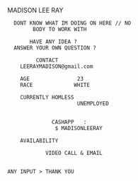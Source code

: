   MADISON LEE RAY
  
      DONT KNOW WHAT IM DOING ON HERE // NO 
            BODY TO WORK WITH
                                              
           HAVE ANY IDEA ?   
      ANSWER YOUR OWN QUESTION ?
      
             CONTACT 
        LEERAYMADISON@gmail.com

        AGE               23
        RACE             WHITE

        CURRENTLY HOMLESS 
                          UNEMPLOYED     
        

                  CASHAPP   :
                   $ MADISONLEERAY

        AVAILABILITY    
        
                VIDEO CALL & EMAIL  


    ANY INPUT > THANK YOU


    
                  

